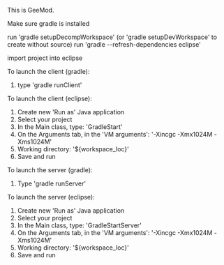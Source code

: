 This is GeeMod.

Make sure gradle is installed

run 'gradle setupDecompWorkspace' (or 'gradle setupDevWorkspace' to create without source)
run 'gradle --refresh-dependencies eclipse'

import project into eclipse

To launch the client (gradle):
1. type 'gradle runClient'

To launch the client (eclipse):
1. Create new 'Run as' Java application
2. Select your project
3. In the Main class, type: 'GradleStart'
4. On the Arguments tab, in the 'VM arguments': '-Xincgc -Xmx1024M -Xms1024M'
5. Working directory: '${workspace_loc}'
6. Save and run

To launch the server (gradle):
1. Type 'gradle runServer'

To launch the server (eclipse):
1. Create new 'Run as' Java application
2. Select your project
3. In the Main class, type: 'GradleStartServer'
4. On the Arguments tab, in the 'VM arguments': '-Xincgc -Xmx1024M -Xms1024M'
5. Working directory: '${workspace_loc}'
6. Save and run